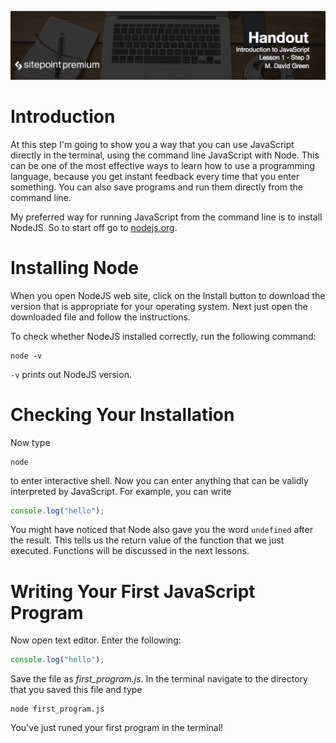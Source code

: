![](Introduction_to_JavaScript_handouts/headings/introjs1.3.jpg)

# Introduction

At this step I'm going to show you a way that you can use JavaScript directly in the terminal, using the command line JavaScript with Node. This can be one of the most effective ways to learn how to use a programming language, because you get instant feedback every time that you enter something. You can also save programs and run them directly from the command line.

My preferred way for running JavaScript from the command line is to install NodeJS. So to start off go to [nodejs.org](http://nodejs.org).

# Installing Node

When you open NodeJS web site, click on the Install button to download the version that is appropriate for your operating system. Next just open the downloaded file and follow the instructions.

To check whether NodeJS installed correctly, run the following command:

```
node -v
```

`-v` prints out NodeJS version.

# Checking Your Installation

Now type

```
node
```

to enter interactive shell. Now you can enter anything that can be validly interpreted by JavaScript. For example, you can write

```js
console.log("hello");
```

You might have noticed that Node also gave you the word `undefined` after the result. This tells us the return value of the function that we just executed. Functions will be discussed in the next lessons.

# Writing Your First JavaScript Program

Now open text editor. Enter the following:

```js
console.log("hello");
```

Save the file as *first_program.js*. In the terminal navigate to the directory that you saved this file and type

```
node first_program.js
```

You've just runed your first program in the terminal!
